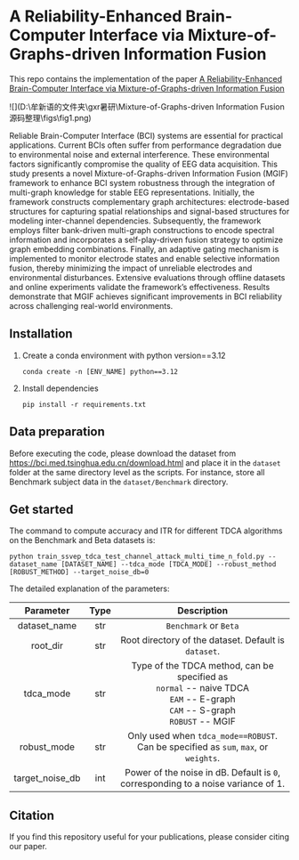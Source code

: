 # A Reliability-Enhanced Brain-Computer Interface via Mixture-of-Graphs-driven Information Fusion

This repo contains the implementation of the paper [A Reliability-Enhanced Brain-Computer Interface via Mixture-of-Graphs-driven Information Fusion]()

![](D:\牟新语的文件夹\gxr暑研\Mixture-of-Graphs-driven Information Fusion源码整理\figs\fig1.png)

Reliable Brain-Computer Interface (BCI) systems are essential for practical applications. Current BCIs often suffer from performance degradation due to environmental noise and external interference. These environmental factors significantly compromise the quality of EEG data acquisition. This study presents a novel Mixture-of-Graphs-driven Information Fusion (MGIF) framework to enhance BCI system robustness through the integration of multi-graph knowledge for stable EEG representations.
Initially, the framework constructs complementary graph architectures: electrode-based structures for capturing spatial relationships and signal-based structures for modeling inter-channel dependencies. Subsequently, the framework employs filter bank-driven multi-graph constructions to encode spectral information and incorporates a self-play-driven fusion strategy to optimize graph embedding combinations. Finally, an adaptive gating mechanism is implemented to monitor electrode states and enable selective information fusion, thereby minimizing the impact of unreliable electrodes and environmental disturbances. Extensive evaluations through offline datasets and online experiments validate the framework’s effectiveness. Results demonstrate that MGIF achieves significant improvements in BCI reliability across challenging real-world environments.  

## Installation

1. Create a conda environment with python version==3.12

   ```
   conda create -n [ENV_NAME] python==3.12
   ```

2. Install dependencies

   ```
   pip install -r requirements.txt
   ```

## Data preparation

Before executing the code, please download the dataset from https://bci.med.tsinghua.edu.cn/download.html and place it in the `dataset` folder at the same directory level as the scripts. For instance, store all Benchmark subject data in the `dataset/Benchmark` directory.

## Get started

The command to compute accuracy and ITR for different TDCA algorithms on the Benchmark and Beta datasets is:

```
python train_ssvep_tdca_test_channel_attack_multi_time_n_fold.py --dataset_name [DATASET_NAME] --tdca_mode [TDCA_MODE] --robust_method [ROBUST_METHOD] --target_noise_db=0
```

The detailed explanation of the parameters:

|    Parameter    | Type |                         Description                          |
| :-------------: | :--: | :----------------------------------------------------------: |
|  dataset_name   | str  |                    `Benchmark` or `Beta`                     |
|    root_dir     | str  |     Root directory of the dataset. Default is `dataset`.     |
|    tdca_mode    | str  | Type of the TDCA method, can be specified as <br>`normal` -- naive TDCA <br/>`EAM` -- E-graph <br/>`CAM` -- S-graph <br/>`ROBUST` -- MGIF |
|   robust_mode   | str  | Only used when `tdca_mode==ROBUST`. Can be specified as `sum`, `max`, or `weights`. |
| target_noise_db | int  | Power of the noise in dB. Default is `0`, corresponding to a noise variance of 1. |

## Citation

If you find this repository useful for your publications, please consider citing our paper.

```
```

